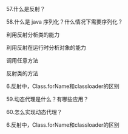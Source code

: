 
57.什么是反射？

58.什么是 java 序列化？什么情况下需要序列化？

利用反射分析类的能力
  
利用反射在运行时分析对象的能力
  
调用任意方法

反射类的方法

6.反射中，Class.forName和classloader的区别


59.动态代理是什么？有哪些应用？

60.怎么实现动态代理？

6.反射中，Class.forName和classloader的区别
